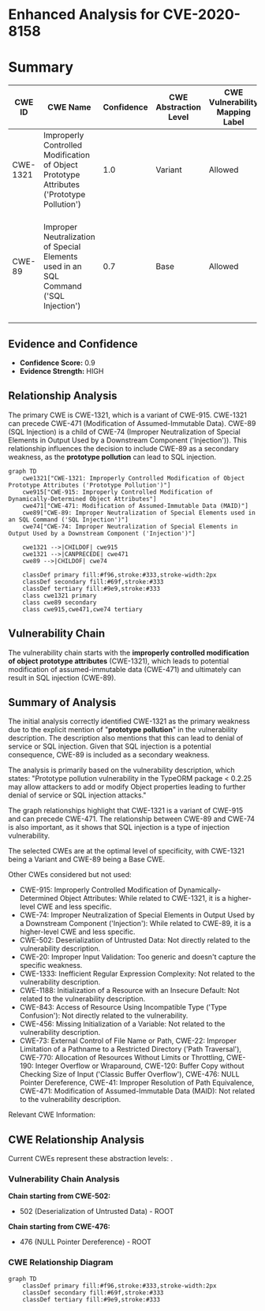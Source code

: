 # Enhanced Analysis for CVE-2020-8158

# Summary
| CWE ID | CWE Name | Confidence | CWE Abstraction Level | CWE Vulnerability Mapping Label | CWE-Vulnerability Mapping Notes |
|---|---|---|---|---|---|
| CWE-1321 | Improperly Controlled Modification of Object Prototype Attributes ('Prototype Pollution') | 1.0 | Variant | Allowed | Primary CWE. The vulnerability description explicitly mentions "**prototype pollution**". |
| CWE-89 | Improper Neutralization of Special Elements used in an SQL Command ('SQL Injection') | 0.7 | Base | Allowed | Secondary CWE. The vulnerability description mentions that prototype pollution can lead to SQL injection attacks. |

## Evidence and Confidence

*   **Confidence Score:** 0.9
*   **Evidence Strength:** HIGH

## Relationship Analysis
The primary CWE is CWE-1321, which is a variant of CWE-915. CWE-1321 can precede CWE-471 (Modification of Assumed-Immutable Data). CWE-89 (SQL Injection) is a child of CWE-74 (Improper Neutralization of Special Elements in Output Used by a Downstream Component ('Injection')). This relationship influences the decision to include CWE-89 as a secondary weakness, as the **prototype pollution** can lead to SQL injection.

```mermaid
graph TD
    cwe1321["CWE-1321: Improperly Controlled Modification of Object Prototype Attributes ('Prototype Pollution')"]
    cwe915["CWE-915: Improperly Controlled Modification of Dynamically-Determined Object Attributes"]
    cwe471["CWE-471: Modification of Assumed-Immutable Data (MAID)"]
    cwe89["CWE-89: Improper Neutralization of Special Elements used in an SQL Command ('SQL Injection')"]
    cwe74["CWE-74: Improper Neutralization of Special Elements in Output Used by a Downstream Component ('Injection')"]
    
    cwe1321 -->|CHILDOF| cwe915
    cwe1321 -->|CANPRECEDE| cwe471
    cwe89 -->|CHILDOF| cwe74
    
    classDef primary fill:#f96,stroke:#333,stroke-width:2px
    classDef secondary fill:#69f,stroke:#333
    classDef tertiary fill:#9e9,stroke:#333
    class cwe1321 primary
    class cwe89 secondary
    class cwe915,cwe471,cwe74 tertiary
```

## Vulnerability Chain
The vulnerability chain starts with the **improperly controlled modification of object prototype attributes** (CWE-1321), which leads to potential modification of assumed-immutable data (CWE-471) and ultimately can result in SQL injection (CWE-89).

## Summary of Analysis
The initial analysis correctly identified CWE-1321 as the primary weakness due to the explicit mention of "**prototype pollution**" in the vulnerability description. The description also mentions that this can lead to denial of service or SQL injection. Given that SQL injection is a potential consequence, CWE-89 is included as a secondary weakness.

The analysis is primarily based on the vulnerability description, which states: "Prototype pollution vulnerability in the TypeORM package < 0.2.25 may allow attackers to add or modify Object properties leading to further denial of service or SQL injection attacks."

The graph relationships highlight that CWE-1321 is a variant of CWE-915 and can precede CWE-471. The relationship between CWE-89 and CWE-74 is also important, as it shows that SQL injection is a type of injection vulnerability.

The selected CWEs are at the optimal level of specificity, with CWE-1321 being a Variant and CWE-89 being a Base CWE.

Other CWEs considered but not used:

*   CWE-915: Improperly Controlled Modification of Dynamically-Determined Object Attributes: While related to CWE-1321, it is a higher-level CWE and less specific.
*   CWE-74: Improper Neutralization of Special Elements in Output Used by a Downstream Component ('Injection'): While related to CWE-89, it is a higher-level CWE and less specific.
*   CWE-502: Deserialization of Untrusted Data: Not directly related to the vulnerability description.
*   CWE-20: Improper Input Validation: Too generic and doesn't capture the specific weakness.
*   CWE-1333: Inefficient Regular Expression Complexity: Not related to the vulnerability description.
*   CWE-1188: Initialization of a Resource with an Insecure Default: Not related to the vulnerability description.
*   CWE-843: Access of Resource Using Incompatible Type ('Type Confusion'): Not directly related to the vulnerability.
*   CWE-456: Missing Initialization of a Variable: Not related to the vulnerability description.
*   CWE-73: External Control of File Name or Path, CWE-22: Improper Limitation of a Pathname to a Restricted Directory ('Path Traversal'), CWE-770: Allocation of Resources Without Limits or Throttling, CWE-190: Integer Overflow or Wraparound, CWE-120: Buffer Copy without Checking Size of Input ('Classic Buffer Overflow'), CWE-476: NULL Pointer Dereference, CWE-41: Improper Resolution of Path Equivalence, CWE-471: Modification of Assumed-Immutable Data (MAID): Not related to the vulnerability description.

Relevant CWE Information:


## CWE Relationship Analysis

Current CWEs represent these abstraction levels: .


### Vulnerability Chain Analysis

**Chain starting from CWE-502:**
- 502 (Deserialization of Untrusted Data) - ROOT


**Chain starting from CWE-476:**
- 476 (NULL Pointer Dereference) - ROOT



### CWE Relationship Diagram

```mermaid
graph TD
    classDef primary fill:#f96,stroke:#333,stroke-width:2px
    classDef secondary fill:#69f,stroke:#333
    classDef tertiary fill:#9e9,stroke:#333
```